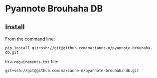 # Pyannote Brouhaha DB

## Install

From the command line:

```shell
pip install git+ssh://git@github.com:marianne-m/pyannote-brouhaha-db.git
```

In a `requirements.txt` file:
```shell
git+ssh://git@github.com:marianne-m/pyannote-brouhaha-db.git
```
